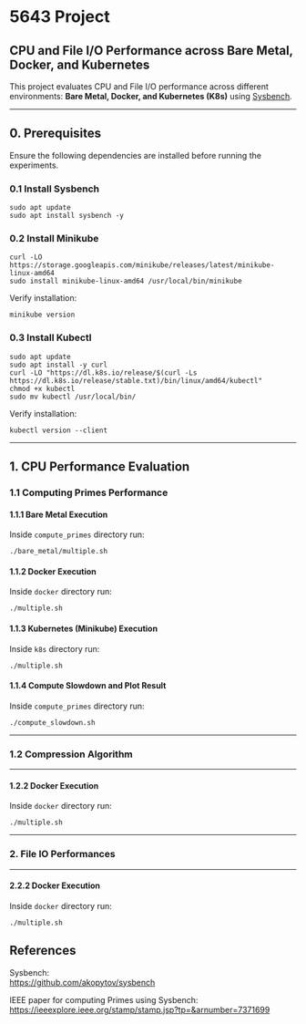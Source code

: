 # 5643 Project
## CPU and File I/O Performance across Bare Metal, Docker, and Kubernetes

This project evaluates CPU and File I/O performance across different environments: **Bare Metal, Docker, and Kubernetes (K8s)** using [Sysbench](https://github.com/akopytov/sysbench).

---

## 0. Prerequisites
Ensure the following dependencies are installed before running the experiments.

### 0.1 Install Sysbench
```
sudo apt update
sudo apt install sysbench -y
```

### 0.2 Install Minikube
```
curl -LO https://storage.googleapis.com/minikube/releases/latest/minikube-linux-amd64
sudo install minikube-linux-amd64 /usr/local/bin/minikube
```

Verify installation:
```
minikube version
```

### 0.3 Install Kubectl
```
sudo apt update
sudo apt install -y curl
curl -LO "https://dl.k8s.io/release/$(curl -Ls https://dl.k8s.io/release/stable.txt)/bin/linux/amd64/kubectl"
chmod +x kubectl
sudo mv kubectl /usr/local/bin/
```

Verify installation:
```
kubectl version --client
```

---

## 1. CPU Performance Evaluation

### 1.1 Computing Primes Performance

#### 1.1.1 Bare Metal Execution
Inside `compute_primes` directory run:
```
./bare_metal/multiple.sh
```

#### 1.1.2 Docker Execution
Inside `docker` directory run:
```
./multiple.sh
```

#### 1.1.3 Kubernetes (Minikube) Execution
Inside `k8s` directory run:
```
./multiple.sh
```

#### 1.1.4 Compute Slowdown and Plot Result
Inside `compute_primes` directory run:
```
./compute_slowdown.sh
```

---
### 1.2 Compression Algorithm
---
#### 1.2.2 Docker Execution
Inside `docker` directory run:
```
./multiple.sh
```

---

### 2. File IO Performances


---


#### 2.2.2 Docker Execution
Inside `docker` directory run:
```
./multiple.sh
```

## References
Sysbench:  
https://github.com/akopytov/sysbench

IEEE paper for computing Primes using Sysbench:  
https://ieeexplore.ieee.org/stamp/stamp.jsp?tp=&arnumber=7371699
